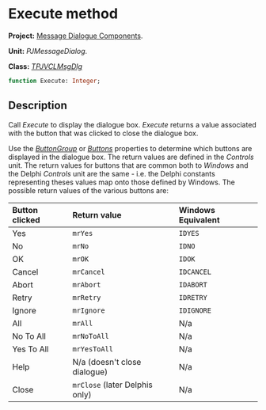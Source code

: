 # Execute method

**Project:** [Message Dialogue Components](../API.md).

**Unit:** _PJMessageDialog_.

**Class:** _[TPJVCLMsgDlg](./TPJVCLMsgDlg.md)_

```pascal
function Execute: Integer;
```

## Description

Call _Execute_ to display the dialogue box. _Execute_ returns a value associated with the button that was clicked to close the dialogue box.

Use the _[ButtonGroup](./TPJVCLMsgDlg-ButtonGroup.md)_ or _[Buttons](./TPJVCLMsgDlg-Buttons.md)_ properties to determine which buttons are displayed in the dialogue box. The return values are defined in the _Controls_ unit. The return values for buttons that are common both to _Windows_ and the Delphi _Controls_ unit are the same - i.e. the Delphi constants representing theses values map onto those defined by Windows. The possible return values of the various buttons are:

| Button clicked | Return value | Windows Equivalent |
|:---------------|:-------------|:-------------------|
| Yes | `mrYes` | `IDYES` |
| No | `mrNo` | `IDNO` |
| OK | `mrOK` | `IDOK` |
| Cancel | `mrCancel` | `IDCANCEL` |
| Abort | `mrAbort` | `IDABORT` |
| Retry | `mrRetry` | `IDRETRY` |
| Ignore | `mrIgnore` | `IDIGNORE` |
| All | `mrAll` | N/a |
| No To All | `mrNoToAll` | N/a |
| Yes To All | `mrYesToAll` | N/a |
| Help | N/a (doesn't close dialogue) | N/a |
| Close | `mrClose` (later Delphis only) | N/a |
